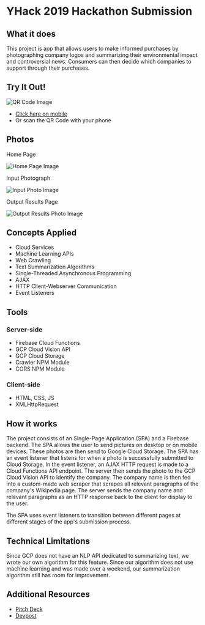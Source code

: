 # YHack 2019 Hackathon Submission

## What it does
This project is app that allows users to make informed purchases by photographing company logos and summarizing their environmental impact and controversial news. 
Consumers can then decide which companies to support through their purchases.

## Try It Out!
![QR Code Image](https://github.com/michaelhtleung/yhack2019/blob/master/public/img/try-it-out.png)
- [Click here on mobile](bit.ly/32QeaJr)
- Or scan the QR Code with your phone

## Photos
Home Page

![Home Page Image](https://github.com/michaelhtleung/yhack2019/blob/master/public/img/scanPage.png)

Input Photograph

![Input Photo Image](https://github.com/michaelhtleung/yhack2019/blob/master/public/img/microsoft.png)

Output Results Page

![Output Results Photo Image](https://github.com/michaelhtleung/yhack2019/blob/master/public/img/scanPage.png)

## Concepts Applied
- Cloud Services 
- Machine Learning APIs
- Web Crawling
- Text Summarization Algorithms
- Single-Threaded Asynchronous Programming 
- AJAX
- HTTP Client-Webserver Communication
- Event Listeners

## Tools
### Server-side
- Firebase Cloud Functions
- GCP Cloud Vision API
- GCP Cloud Storage
- Crawler NPM Module
- CORS NPM Module

### Client-side
- HTML, CSS, JS
- XMLHttpRequest

## How it works
The project consists of an Single-Page Application (SPA) and a Firebase backend. The SPA allows the user to send pictures 
on desktop or on mobile devices. These photos are then send to Google Cloud Storage. The SPA has an event listener that
listens for when a photo is successfully submitted to Cloud Storage. In the event listener, an AJAX HTTP request is 
made to a Cloud Functions API endpoint. The server then sends the photo to the GCP Cloud Vision API
to identify the company. The company name is then fed into a custom-made web scraper that scrapes all relevant paragraphs
of the company's Wikipedia page. The server sends the company name and relevant paragraphs as an HTTP response back to the
client for display to the user.

The SPA uses event listeners to transition between different pages at different stages of the app's submission process.

## Technical Limitations
Since GCP does not have an NLP API dedicated to summarizing text, we wrote our own algorithm for this feature. 
Since our algorithm does not use machine learning and was made over a weekend, our summarization algorithm still has
room for improvement.

## Additional Resources
- [Pitch Deck](http://bit.ly/2BO8fse)
- [Devpost](https://devpost.com/software/biased-d25q80)
